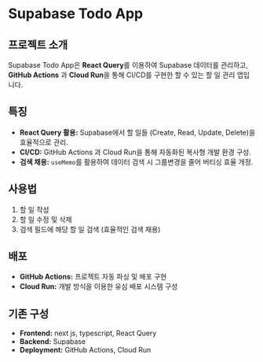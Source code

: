 # Supabase Todo App

## 프로젝트 소개
Supabase Todo App은 **React Query**를 이용하여 Supabase 데이터를 관리하고, **GitHub Actions** 과 **Cloud Run**을 통해 CI/CD를 구현한 할 수 있는 할 일 관리 앱입니다.

## 특징
- **React Query 활용:** Supabase에서 할 일들 (Create, Read, Update, Delete)을 효율적으로 관리.
- **CI/CD:** GitHub Actions 과 Cloud Run을 통해 자동화된 복사형 개발 환경 구성.
- **검색 채용:** `useMemo`를 활용하여 데이터 검색 시 그룹변경을 줄어 버티싱 효율 개정.

## 사용법
1. 할 일 작성
2. 할 일 수정 및 삭제
3. 검색 필드에 해당 할 일 검색 (효율적인 검색 채용)

## 배포
- **GitHub Actions:** 프로젝트 자동 파싱 및 배포 구현
- **Cloud Run:** 개발 방식을 이용한 유심 배포 시스템 구성

## 기존 구성
- **Frontend:** next js, typescript, React Query
- **Backend:** Supabase
- **Deployment:** GitHub Actions, Cloud Run

